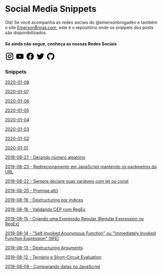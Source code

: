 # Social Media Snippets

Olá! Se você acompanha as redes sociais do @emersonbrogadev e também o site [EmersonBroga.com](https://emersonbroga.com/), este é o repositório onde os snippets dos posts são disponibilizados.

#### Se ainda não segue, conheça as nossas Redes Sociais

[![instagram.com/emersonbrogadev](https://github.com/emersonbroga/social-media-snippets/blob/master/static/instagram.png?raw=true)](https://www.instagram.com/emersonbrogadev/)
[![youtube.com/c/emersonbrogadev](https://github.com/emersonbroga/social-media-snippets/blob/master/static/youtube.png?raw=true)](https://www.youtube.com/c/emersonbroga/)
[![facebook.com/emersonbrogadev](https://github.com/emersonbroga/social-media-snippets/blob/master/static/facebook.png?raw=true)](https://www.facebook.com/emersonbrogadev/)
[![twitter.com/emersonbrogadev](https://github.com/emersonbroga/social-media-snippets/blob/master/static/twitter.png?raw=true)](https://www.twitter.com/emersonbrogadev/)
[![github.com/emersonbroga](https://github.com/emersonbroga/social-media-snippets/blob/master/static/github.png?raw=true)](https://www.github.com/emersonbroga/)

### Snippets

[2020-01-08](https://github.com/emersonbroga/social-media-snippets/blob/master/content/2020-01-08/README.md)

[2020-01-07](https://github.com/emersonbroga/social-media-snippets/blob/master/content/2020-01-07/README.md)

[2020-01-06](https://github.com/emersonbroga/social-media-snippets/blob/master/content/2020-01-06/README.md)

[2020-01-05](https://github.com/emersonbroga/social-media-snippets/blob/master/content/2020-01-05/README.md)

[2020-01-04](https://github.com/emersonbroga/social-media-snippets/blob/master/content/2020-01-04/README.md)

[2020-01-03](https://github.com/emersonbroga/social-media-snippets/blob/master/content/2020-01-03/README.md)

[2020-01-02](https://github.com/emersonbroga/social-media-snippets/blob/master/content/2020-01-02/README.md)

[2020-01-01](https://github.com/emersonbroga/social-media-snippets/blob/master/content/2020-01-01/README.md)

[2019-08-27 - Gerando número aleatório](https://github.com/emersonbroga/social-media-snippets/blob/master/content/2019-08-27-random-int/README.md)

[2019-08-23 - Redirecionamento em JavaScript mantendo os parâmetros da URL](https://github.com/emersonbroga/social-media-snippets/blob/master/content/2019-08-23-javascript-redirect-keeping-the-url-params/README.md)

[2019-08-22 - Sempre declare suas variáveis com let ou const](https://github.com/emersonbroga/social-media-snippets/blob/master/content/2019-08-22-always-declare-variables-with-let-or-const/README.md)

[2019-08-20 - Promise.all()](https://github.com/emersonbroga/social-media-snippets/blob/master/content/2019-08-20-promise-all/README.md)

[2019-08-19 - Destructuring por índices](https://github.com/emersonbroga/social-media-snippets/blob/master/content/2019-08-19-destructuring-by-indexes/README.md)

[2019-08-16 - Validando CEP com RegEx](https://github.com/emersonbroga/social-media-snippets/blob/master/content/2019-08-16-validating-br-zip-with-regex/README.md)

[2019-08-15 - Criando uma Expressão Regular (Regular Expression ou RegEx)](https://github.com/emersonbroga/social-media-snippets/blob/master/content/2019-08-15-creating-regex/README.md)

[2019-08-14 - "Self-Invoked Anonymous Function" ou "Immediately Invoked Function Expression" (IIFE)](https://github.com/emersonbroga/social-media-snippets/blob/master/content/2019-08-14-self-invoked-anonymous-function/README.md)

[2019-08-13 - Destructuring Arguments](https://github.com/emersonbroga/social-media-snippets/blob/master/content/2019-08-13-destructuring-arguments/README.md)

[2019-08-12 - Ternário e Short-Circuit Evaluation](https://github.com/emersonbroga/social-media-snippets/blob/master/content/2019-08-12-ternary-and-short-circuit-evaluation/README.md)

[2019-08-09 - Comparando datas no JavaScript](https://github.com/emersonbroga/social-media-snippets/blob/master/content/2019-08-09-comparing-dates/README.md)
